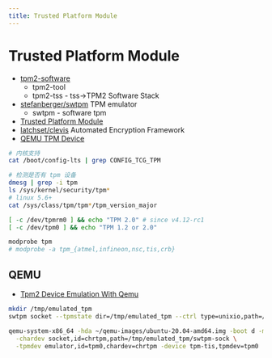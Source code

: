 ```yaml
---
title: Trusted Platform Module
---
```


# Trusted Platform Module

- [tpm2-software](https://github.com/tpm2-software)
  - tpm2-tool
  - tpm2-tss - tss->TPM2 Software Stack
- [stefanberger/swtpm](https://github.com/stefanberger/swtpm)
  TPM emulator
  - swtpm - software tpm
- [Trusted Platform Module](https://wiki.archlinux.org/title/Trusted_Platform_Module)
- [latchset/clevis](https://github.com/latchset/clevis)
  Automated Encryption Framework
- [QEMU TPM Device](https://qemu-project.gitlab.io/qemu/specs/tpm.html)

```bash
# 内核支持
cat /boot/config-lts | grep CONFIG_TCG_TPM

# 检测是否有 tpm 设备
dmesg | grep -i tpm
ls /sys/kernel/security/tpm*
# linux 5.6+
cat /sys/class/tpm/tpm*/tpm_version_major

[ -c /dev/tpmrm0 ] && echo "TPM 2.0" # since v4.12-rc1
[ -c /dev/tpm0 ] && echo "TPM 1.2 or 2.0"

modprobe tpm
# modprobe -a tpm_{atmel,infineon,nsc,tis,crb}
```

## QEMU
- [Tpm2 Device Emulation With Qemu](https://tpm2-software.github.io/2020/10/19/TPM2-Device-Emulation-With-QEMU.html)

```bash
mkdir /tmp/emulated_tpm
swtpm socket --tpmstate dir=/tmp/emulated_tpm --ctrl type=unixio,path=/tmp/emulated_tpm/swtpm-sock --log level=20 --tpm2

qemu-system-x86_64 -hda ~/qemu-images/ubuntu-20.04-amd64.img -boot d -m 2048 -enable-kvm \
  -chardev socket,id=chrtpm,path=/tmp/emulated_tpm/swtpm-sock \
  -tpmdev emulator,id=tpm0,chardev=chrtpm -device tpm-tis,tpmdev=tpm0
```
